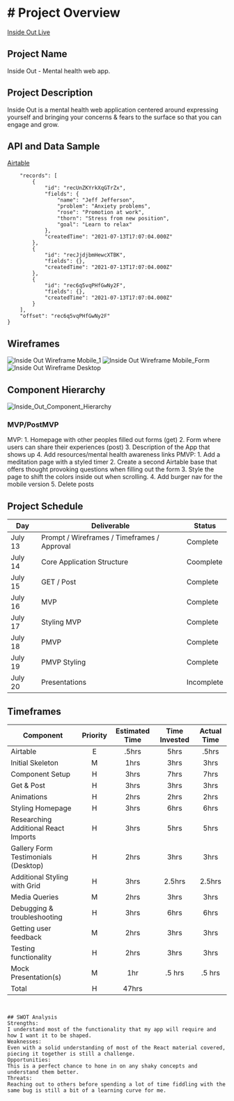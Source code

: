 # # Project Overview

[Inside Out Live](https://60f5e56cb3ad9c0007686e61--festive-hopper-37728e.netlify.app/)

## Project Name

Inside Out - Mental health web app. 

## Project Description

Inside Out is a mental health web application centered around expressing yourself and bringing your concerns & fears to the surface so that you can engage and grow. 

## API and Data Sample
[Airtable](https://airtable.com/tblPX98C2ah1e6fvJ/viwS4XzKE2nopUbZT?blocks=hide)
``` {
    "records": [
        {
            "id": "recUnZKYrkXqGTrZx",
            "fields": {
                "name": "Jeff Jefferson",
                "problem": "Anxiety problems",
                "rose": "Promotion at work",
                "thorn": "Stress from new position",
                "goal": "Learn to relax"
            },
            "createdTime": "2021-07-13T17:07:04.000Z"
        },
        {
            "id": "recJjdjbmHewcXTBK",
            "fields": {},
            "createdTime": "2021-07-13T17:07:04.000Z"
        },
        {
            "id": "rec6q5vqPHfGwNy2F",
            "fields": {},
            "createdTime": "2021-07-13T17:07:04.000Z"
        }
    ],
    "offset": "rec6q5vqPHfGwNy2F"
}
```        

## Wireframes

![Inside Out Wireframe Mobile_1](https://i.imgur.com/G2tCb32.png)
![Inside Out Wireframe Mobile_Form](https://i.imgur.com/Bbe4tOf.png)
![Inside Out Wireframe Desktop](https://i.imgur.com/lulsPP8.png)

## Component Hierarchy
![Inside_Out_Component_Hierarchy](https://i.imgur.com/cOIOqro.png)

### MVP/PostMVP

MVP: 
    1. Homepage with other peoples filled out forms (get)
    2. Form where users can share their experiences (post)
    3. Description of the App that shows up
    4. Add resources/mental health awareness links 
PMVP:
    1. Add a meditation page with a styled timer
    2. Create a second Airtable base that offers thought provoking questions when filling out the form 
    3. Style the page to shift the colors inside out when scrolling.
    4. Add burger nav for the mobile version
    5. Delete posts

## Project Schedule

|  Day | Deliverable | Status
|---|---| ---|
|July 13| Prompt / Wireframes / Timeframes / Approval | Complete
|July 14| Core Application Structure | Coomplete
|July 15| GET / Post | Complete
|July 16| MVP  | Complete
|July 17| Styling MVP | Complete
|July 18| PMVP | Complete
|July 19| PMVP Styling | Complete
|July 20| Presentations | Incomplete

## Timeframes

| Component | Priority | Estimated Time | Time Invested | Actual Time |
| --- | :---: |  :---: | :---: | :---: |
| Airtable | E | .5hrs | 5hrs | .5hrs |
| Initial Skeleton | M | 1hrs | 3hrs | 3hrs |
| Component Setup | H | 3hrs | 7hrs | 7hrs |
| Get & Post | H | 3hrs | 3hrs | 3hrs |
| Animations | H | 2hrs | 2hrs | 2hrs |
| Styling Homepage | H | 3hrs | 6hrs | 6hrs |
| Researching Additional React Imports | H | 3hrs | 5hrs | 5hrs |
| Gallery Form Testimonials (Desktop) | H | 2hrs | 3hrs | 3hrs |
| Additional Styling with Grid | H | 3hrs | 2.5hrs | 2.5hrs |
| Media Queries | M | 2hrs | 3hrs | 3hrs |
| Debugging & troubleshooting | H | 3hrs | 6hrs | 6hrs |
| Getting user feedback | M | 2hrs | 3hrs | 3hrs |
| Testing functionality | H | 2hrs | 3hrs | 3hrs |
| Mock Presentation(s) | M | 1hr | .5 hrs | .5 hrs |
| Total | H | 47hrs | 


```  


## SWOT Analysis
Strengths:
I understand most of the functionality that my app will require and how I want it to be shaped.
Weaknesses: 
Even with a solid understanding of most of the React material covered, piecing it together is still a challenge.
Opportunities:
This is a perfect chance to hone in on any shaky concepts and understand them better.
Threats:
Reaching out to others before spending a lot of time fiddling with the same bug is still a bit of a learning curve for me.
